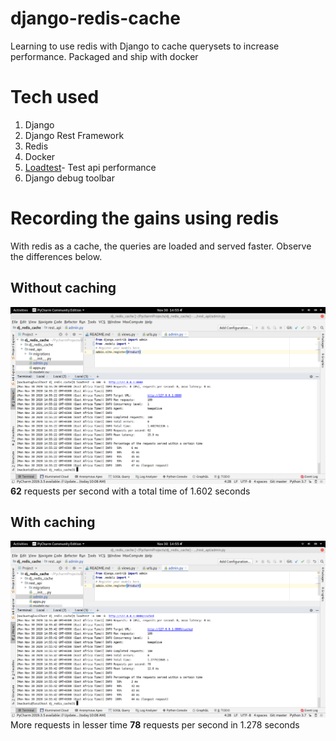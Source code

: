 # django-redis-cache
Learning to use redis with Django to cache querysets to increase performance. Packaged and ship with docker
# Tech used
1. Django
2. Django Rest Framework
3. Redis
4. Docker
5. [Loadtest](https://www.npmjs.com/package/loadtest)- Test api performance
6. Django debug toolbar

# Recording the gains using redis
With redis as a cache, the queries are loaded and served faster. Observe the differences below.
## Without caching
![without cache](screenshots/without%20cache.png)
**62** requests per second with a total time of 1.602 seconds

## With caching
![with cache](screenshots/withcache.png)
More requests in lesser time
**78** requests per second in 1.278 seconds
